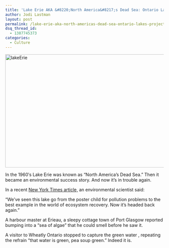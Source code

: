 ```yaml
---
title: 'Lake Erie AKA &#8220;North America&#8217;s Dead Sea: Ontario Lakes Project'
author: Jodi Lastman
layout: post
permalink: /lake-erie-aka-north-americas-dead-sea-ontario-lakes-project/
dsq_thread_id:
  - 1387745373
categories:
  - Culture
---
```

[<img class="alignnone size-full wp-image-11145" alt="lakeErie" src="http://hypenotic.com/wordpress/wp-content/uploads/2013/06/lakeErie.jpg" width="521" height="360" />][1]

In the 1960&#8242;s Lake Erie was known as “North America’s Dead Sea.&#8221; Then it became an environmental success story. And now it&#8217;s in trouble again.

In a recent [New York Times article,][2] an environmental scientist said:

“We’ve seen this lake go from the poster child for pollution problems to the best example in the world of ecosystem recovery. Now it’s headed back again.&#8221;

A harbour master at Erieau, a sleepy cottage town of Port Glasgow reported bumping into a “sea of algae” that he could smell before he saw it.

A visitor to Wheatly Ontario stopped to capture the green water , repeating the refrain &#8220;that water is green, pea soup green.&#8221; Indeed it is.

 [1]: http://hypenotic.com/wordpress/wp-content/uploads/2013/06/lakeErie.jpg
 [2]: http://www.nytimes.com/2013/03/15/science/earth/algae-blooms-threaten-lake-erie.html?pagewanted=all
